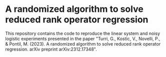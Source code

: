 # A randomized algorithm to solve reduced rank operator regression

This repository contains the code to reproduce the linear system and noisy logistic experiments presented in the paper "Turri, G., Kostic, V., Novelli, P., & Pontil, M. (2023). A randomized algorithm to solve reduced rank operator regression. arXiv preprint arXiv:2312.17348".
